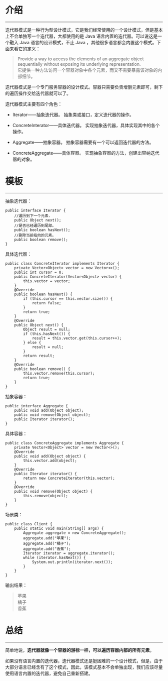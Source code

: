 # 介绍

----------------

迭代器模式是一种行为型设计模式，它是我们经常使用的一个设计模式，但是基本上不会单独写一个迭代器，大都使用的是 Java 语言内置的迭代器。可以说这是一个融入 Java 语言的设计模式，不止 Java ，其他很多语言都会内置这个模式。下面来看它的定义：

> Provide a way to access the elements of an aggregate object sequentially without exposing its underlying representation.<br/>
> 它提供一种方法访问一个容器对象中各个元素，而又不需要暴露该对象的内部细节。

迭代器模式是一个专门服务容器的设计模式。容器只需要负责增删元素即可，剩下的遍历操作交给迭代器就可以了。

迭代器模式主要有四个角色：

* Iterator——抽象迭代器。
抽象类或接口，定义迭代器的操作。

* ConcreteInterator——具体迭代器。
实现抽象迭代器，具体实现其中的各个操作。

* Aggregate——抽象容器。
抽象容器需要有一个可以返回迭代器的方法。

* ConcreteAggregate——具体容器。
实现抽象容器的方法，创建出容纳迭代器的对象。

# 模板

------------------

抽象迭代器：

	public interface Iterator {
		//遍历到下一个元素.
		public Object next();
		//是否已经遍历到尾部。
		public boolean hasNext();
		//删除当前指向的元素。
		public boolean remove();
	}

具体迭代器：

	public class ConcreteIterator implements Iterator {
		private Vector<Object> vector = new Vector<>();
		public int cursor = 0;
		public ConcreteIterator(Vector<Object> vector) {
			this.vector = vector;
		}
		@Override
		public boolean hasNext() {
			if (this.cursor == this.vector.size()) {
				return false;
			}
			return true;
		}
		@Override
		public Object next() {
			Object result = null;
			if (this.hasNext()) {
				result = this.vector.get(this.cursor++);
			} else {
				result = null;
			}
			return result;
		}
		@Override
		public boolean remove() {
			this.vector.remove(this.cursor);
			return true;
		}
	}

抽象容器：

	public interface Aggregate {
		public void add(Object object);
		public void remove(Object object);
		public Iterator iterator();
	}

具体容器：

	public class ConcreteAggregate implements Aggregate {
		private Vector<Object> vector = new Vector<>();
		@Override
		public void add(Object object) {
			this.vector.add(object);	
		}
		@Override
		public Iterator iterator() {
			return new ConcreteIterator(this.vector);
		}
		@Override
		public void remove(Object object) {
			this.remove(object);	
		}
	}

场景类：

	public class Client {
		public static void main(String[] args) {
			Aggregate aggregate = new ConcreteAggregate();
			aggregate.add("苹果");
			aggregate.add("橘子");
			aggregate.add("香蕉");
			Iterator iterator = aggregate.iterator();
			while (iterator.hasNext()) {
				System.out.println(iterator.next());
			}
		}
	}

输出结果：

> 苹果<br/>
橘子<br/>
香蕉

# 总结

------------------

简单地说，**迭代器就像一个容器的游标一样，可以遍历容器内部的所有元素**。

如果没有语言内置的迭代器，迭代器模式还是挺困难的一个设计模式，但是，由于大部分语言已经含有了这个模式，因此，该模式基本不会单独出现，我们应该尽量使用语言内置的迭代器，避免自己重新搭建。